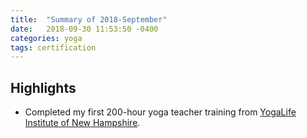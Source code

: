 ```yaml
---
title:  "Summary of 2018-September"
date:   2018-09-30 11:53:50 -0400
categories: yoga
tags: certification
---
```

## Highlights
- Completed my first 200-hour yoga teacher training from [YogaLife Institute of New Hampshire](http://www.yogalifenh.com).
